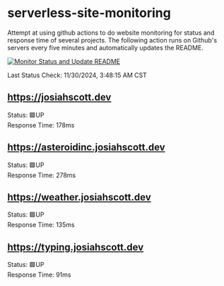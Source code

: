 # serverless-site-monitoring
Attempt at using github actions to do website monitoring for status and response time of several projects. The following action runs on Github's servers every five minutes and automatically updates the README.  

[![Monitor Status and Update README](https://github.com/JosiahSco/serverless-site-monitoring/actions/workflows/monitor.yaml/badge.svg)](https://github.com/JosiahSco/serverless-site-monitoring/actions/workflows/monitor.yaml)

Last Status Check: 11/30/2024, 3:48:15 AM CST

## https://josiahscott.dev
Status: 🟩UP  
Response Time: 178ms

## https://asteroidinc.josiahscott.dev
Status: 🟩UP  
Response Time: 278ms

## https://weather.josiahscott.dev
Status: 🟩UP  
Response Time: 135ms

## https://typing.josiahscott.dev
Status: 🟩UP  
Response Time: 91ms

